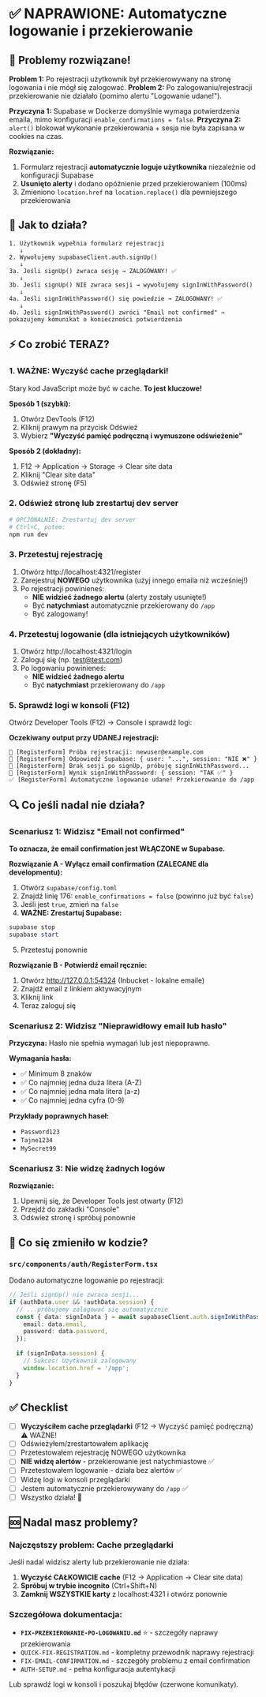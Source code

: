 # ✅ NAPRAWIONE: Automatyczne logowanie i przekierowanie

## 🎉 Problemy rozwiązane!

**Problem 1:** Po rejestracji użytkownik był przekierowywany na stronę logowania i nie mógł się zalogować.
**Problem 2:** Po zalogowaniu/rejestracji przekierowanie nie działało (pomimo alertu "Logowanie udane!").

**Przyczyna 1:** Supabase w Dockerze domyślnie wymaga potwierdzenia emaila, mimo konfiguracji `enable_confirmations = false`.
**Przyczyna 2:** `alert()` blokował wykonanie przekierowania + sesja nie była zapisana w cookies na czas.

**Rozwiązanie:** 
1. Formularz rejestracji **automatycznie loguje użytkownika** niezależnie od konfiguracji Supabase
2. **Usunięto alerty** i dodano opóźnienie przed przekierowaniem (100ms)
3. Zmieniono `location.href` na `location.replace()` dla pewniejszego przekierowania

## 🔧 Jak to działa?

```
1. Użytkownik wypełnia formularz rejestracji
   ↓
2. Wywołujemy supabaseClient.auth.signUp()
   ↓
3a. Jeśli signUp() zwraca sesję → ZALOGOWANY! ✅
   ↓
3b. Jeśli signUp() NIE zwraca sesji → wywołujemy signInWithPassword()
   ↓
4a. Jeśli signInWithPassword() się powiedzie → ZALOGOWANY! ✅
   ↓
4b. Jeśli signInWithPassword() zwróci "Email not confirmed" → pokazujemy komunikat o konieczności potwierdzenia
```

## ⚡ Co zrobić TERAZ?

### 1. **WAŻNE: Wyczyść cache przeglądarki!**

Stary kod JavaScript może być w cache. **To jest kluczowe!**

**Sposób 1 (szybki):**
1. Otwórz DevTools (F12)
2. Kliknij prawym na przycisk Odśwież
3. Wybierz **"Wyczyść pamięć podręczną i wymuszone odświeżenie"**

**Sposób 2 (dokładny):**
1. F12 → Application → Storage → Clear site data
2. Kliknij "Clear site data"
3. Odśwież stronę (F5)

### 2. Odśwież stronę lub zrestartuj dev server

```powershell
# OPCJONALNIE: Zrestartuj dev server
# Ctrl+C, potem:
npm run dev
```

### 3. Przetestuj rejestrację

1. Otwórz http://localhost:4321/register
2. Zarejestruj **NOWEGO** użytkownika (użyj innego emaila niż wcześniej!)
3. Po rejestracji powinieneś:
   - **NIE widzieć żadnego alertu** (alerty zostały usunięte!)
   - Być **natychmiast** automatycznie przekierowany do `/app`
   - Być zalogowany!

### 4. Przetestuj logowanie (dla istniejących użytkowników)

1. Otwórz http://localhost:4321/login
2. Zaloguj się (np. test@test.com)
3. Po logowaniu powinieneś:
   - **NIE widzieć żadnego alertu**
   - Być **natychmiast** przekierowany do `/app`

### 5. Sprawdź logi w konsoli (F12)

Otwórz Developer Tools (F12) → Console i sprawdź logi:

**Oczekiwany output przy UDANEJ rejestracji:**
```
🔵 [RegisterForm] Próba rejestracji: newuser@example.com
🔵 [RegisterForm] Odpowiedź Supabase: { user: "...", session: "NIE ❌" }
🔵 [RegisterForm] Brak sesji po signUp, próbuję signInWithPassword...
🔵 [RegisterForm] Wynik signInWithPassword: { session: "TAK ✅" }
✅ [RegisterForm] Automatyczne logowanie udane! Przekierowanie do /app
```

## 🔍 Co jeśli nadal nie działa?

### Scenariusz 1: Widzisz "Email not confirmed"

**To oznacza, że email confirmation jest WŁĄCZONE w Supabase.**

**Rozwiązanie A - Wyłącz email confirmation (ZALECANE dla developmentu):**

1. Otwórz `supabase/config.toml`
2. Znajdź linię 176: `enable_confirmations = false` (powinno już być `false`)
3. Jeśli jest `true`, zmień na `false`
4. **WAŻNE: Zrestartuj Supabase:**
```powershell
supabase stop
supabase start
```
5. Przetestuj ponownie

**Rozwiązanie B - Potwierdź email ręcznie:**

1. Otwórz http://127.0.0.1:54324 (Inbucket - lokalne emaile)
2. Znajdź email z linkiem aktywacyjnym
3. Kliknij link
4. Teraz zaloguj się

### Scenariusz 2: Widzisz "Nieprawidłowy email lub hasło"

**Przyczyna:** Hasło nie spełnia wymagań lub jest niepoprawne.

**Wymagania hasła:**
- ✅ Minimum 8 znaków
- ✅ Co najmniej jedna duża litera (A-Z)
- ✅ Co najmniej jedna mała litera (a-z)
- ✅ Co najmniej jedna cyfra (0-9)

**Przykłady poprawnych haseł:**
- `Password123`
- `Tajne1234`
- `MySecret99`

### Scenariusz 3: Nie widzę żadnych logów

**Rozwiązanie:**
1. Upewnij się, że Developer Tools jest otwarty (F12)
2. Przejdź do zakładki "Console"
3. Odśwież stronę i spróbuj ponownie

## 📝 Co się zmieniło w kodzie?

### `src/components/auth/RegisterForm.tsx`

Dodano automatyczne logowanie po rejestracji:

```typescript
// Jeśli signUp() nie zwraca sesji...
if (authData.user && !authData.session) {
  // ...próbujemy zalogować się automatycznie
  const { data: signInData } = await supabaseClient.auth.signInWithPassword({
    email: data.email,
    password: data.password,
  });
  
  if (signInData.session) {
    // Sukces! Użytkownik zalogowany
    window.location.href = '/app';
  }
}
```

## ✅ Checklist

- [ ] **Wyczyściłem cache przeglądarki** (F12 → Wyczyść pamięć podręczną) ⚠️ WAŻNE!
- [ ] Odświeżyłem/zrestartowałem aplikację
- [ ] Przetestowałem rejestrację NOWEGO użytkownika
- [ ] **NIE widzę alertów** - przekierowanie jest natychmiastowe ✅
- [ ] Przetestowałem logowanie - działa bez alertów ✅
- [ ] Widzę logi w konsoli przeglądarki
- [ ] Jestem automatycznie przekierowywany do `/app` ✅
- [ ] Wszystko działa! 🎉

## 🆘 Nadal masz problemy?

### Najczęstszy problem: Cache przeglądarki

Jeśli nadal widzisz alerty lub przekierowanie nie działa:
1. **Wyczyść CAŁKOWICIE cache** (F12 → Application → Clear site data)
2. **Spróbuj w trybie incognito** (Ctrl+Shift+N)
3. **Zamknij WSZYSTKIE karty** z localhost:4321 i otwórz ponownie

### Szczegółowa dokumentacja:

- **`FIX-PRZEKIEROWANIE-PO-LOGOWANIU.md`** ⭐ - szczegóły naprawy przekierowania
- `QUICK-FIX-REGISTRATION.md` - kompletny przewodnik naprawy rejestracji
- `FIX-EMAIL-CONFIRMATION.md` - szczegóły problemu z email confirmation
- `AUTH-SETUP.md` - pełna konfiguracja autentykacji

Lub sprawdź logi w konsoli i poszukaj błędów (czerwone komunikaty).

